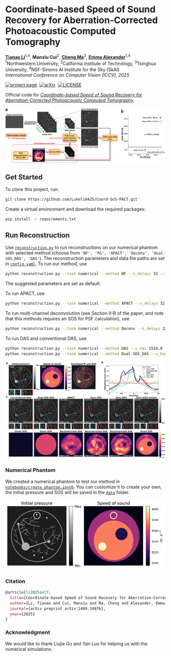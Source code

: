 # Coordinate-based Speed of Sound Recovery for Aberration-Corrected Photoacoustic Computed Tomography

<b>[Tianao Li](https://lukeli0425.github.io)</b><sup>1,4</sup>, <b>Manxiu Cui</b><sup>2</sup>, <b>[Cheng Ma](https://rachmaninov-ma.wixsite.com/mysite)</b><sup>3</sup>, <b>[Emma Alexander](https://www.alexander.vision/emma)</b><sup>1,4</sup><br>
<sup>1</sup>Northwestern University, <sup>2</sup>California Institute of Technology, <sup>3</sup>Tsinghua University, <sup>4</sup>NSF-Simons AI Institute for the Sky (SkAI)<br>
_International Conference on Computer Vision (ICCV), 2025_

[![project page](https://img.shields.io/badge/project-page-purple)](https://lukeli0425.github.io/Coord-SoS-PACT)&nbsp;
[![arXiv](https://img.shields.io/badge/arXiv-2409.10876-b31b1b.svg)](https://arxiv.org/abs/2409.10876)&nbsp;
[![LICENSE](https://img.shields.io/badge/MIT-Lisence-blue)](./LICENSE)&nbsp;

Official code for [_Coordinate-based Speed of Sound Recovery for Aberration-Corrected
Photoacoustic Computed Tomography_](https://lukeli0425.github.io/Coord-SoS-PACT).

![Overview](figures/overview.png)

## Get Started

To clone this project, run:

```zsh
git clone https://github.com/Lukeli0425/Coord-SoS-PACT.git
```

Create a virtual environment and download the required packages:

```zsh
pip install -r requirements.txt
```

## Run Reconstruction

Use [`reconstruction.py`](reconstruction.py) to run reconstructions on our numerical phantom with selected method (choose from `'NF', 'PG', 'APACT', 'Deconv', 'Dual-SOS_DAS', 'DAS'`). The reconstruction parameters and data file paths are set in [`config.yaml`](config.yaml). To run our method, use

```bash
python reconstruction.py --task numerical --method NF --n_delays 32 --lam_tv 5e-5 --n_epochs 10 --batch_size 64 --lr 1e-3
```

The suggested parameters are set as default.

To run APACT, use

```bash
python reconstruction.py --task numerical --method APACT --n_delays 32 --lam_tsv 5e-15 --n_iters 10
```

To run multi-channel deconvolution (see Section II-B of the paper, and note that this methods requires an SOS for PSF calculation), use

```bash
python reconstruction.py --task numerical --method Deconv --n_delays 32 --batch_size 64
```

To run DAS and conventional DAS, use

```bash
python reconstruction.py --task numerical --method DAS --v_das 1510.0
python reconstruction.py --task numerical --method Dual-SOS_DAS --v_body 1560.0
```

![](figures_ICCV/figure_numerical.png)

### Numerical Phantom

We created a numerical phantom to test our method in [`notebooks/create_phantom.ipynb`](notebooks/create_phantom.ipynb). You can customize it to create your own, the initial pressure and SOS will be saved in the [`data`](data) folder.

![](figures_ICCV/numerical_phantom.png)

### Citation

```bibtex
@article{li2025self,
  title={Coordinate-based Speed of Sound Recovery for Aberration-Corrected Photoacoustic Computed Tomography},
  author={Li, Tianao and Cui, Manxiu and Ma, Cheng and Alexander, Emma},
  journal={arXiv preprint arXiv:2409.10876},
  year={2025}
}
```

### Acknowledgment

We would like to thank Liujie Gu and Yan Luo for helping us with the numerical simulations.
